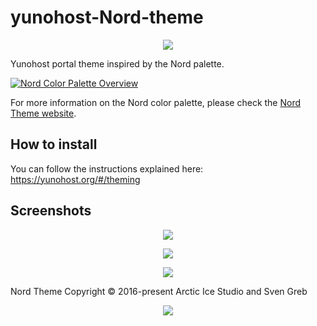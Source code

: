 # yunohost-Nord-theme

<p align="center"><a href="https://www.nordtheme.com" target="_blank"><img src="https://raw.githubusercontent.com/arcticicestudio/nord-docs/develop/assets/images/nord/repository-hero.svg?sanitize=true"/></a></p>

Yunohost portal theme inspired by the Nord palette.

[![Nord Color Palette Overview](https://raw.githubusercontent.com/arcticicestudio/nord-docs/develop/assets/images/nord/repository-color-palettes.svg?sanitize=true)](https://www.nordtheme.com/docs/colors-and-palettes)

For more information on the Nord color palette, please check the [Nord Theme website](https://www.nordtheme.com/).

## How to install

You can follow the instructions explained here: https://yunohost.org/#/theming

## Screenshots

<p align="center"><img src="https://raw.githubusercontent.com/eeeple/yunohost-Nord-theme/master/img/login.png" /></p>
<p align="center"><img src="https://raw.githubusercontent.com/eeeple/yunohost-Nord-theme/master/img/portal.png" /></p>


<p align="center"><img src="https://raw.githubusercontent.com/arcticicestudio/nord-docs/develop/assets/images/nord/repository-footer-separator.svg?sanitize=true" /></p>

Nord Theme Copyright © 2016-present Arctic Ice Studio and Sven Greb

<p align="center"><a href="https://github.com/eeeple/yunohost-Nord-theme/blob/master/LICENSE"><img src="https://img.shields.io/static/v1.svg?style=flat-square&label=License&message=GPLv3.0&logoColor=eceff4&logo=github&colorA=4c566a&colorB=88c0d0"/></a></p>